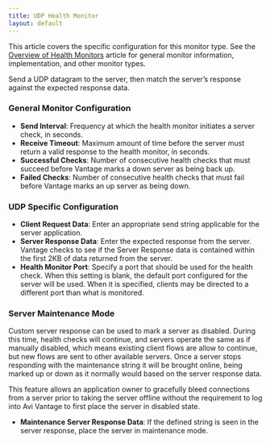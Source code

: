```yaml
---
title: UDP Health Monitor
layout: default
---
```

This article covers the specific configuration for this monitor type.  See the <a href="/docs/17.1/overview-of-health-monitors">Overview of Health Monitors</a> article for general monitor information, implementation, and other monitor types.

Send a UDP datagram to the server, then match the server’s response against the expected response data.

### General Monitor Configuration

* **Send Interval**:  Frequency at which the health monitor initiates a server check, in seconds.
* **Receive Timeout**:  Maximum amount of time before the server must return a valid response to the health monitor, in seconds.
* **Successful Checks**:  Number of consecutive health checks that must succeed before Vantage marks a down server as being back up.
* **Failed Checks**:  Number of consecutive health checks that must fail before Vantage marks an up server as being down. 

### UDP Specific Configuration

* **Client Request Data**:  Enter an appropriate send string applicable for the server application.
* **Server Response Data**:  Enter the expected response from the server. Vantage checks to see if the Server Response data is contained within the first 2KB of data returned from the server.
* **Health Monitor Port**:  Specify a port that should be used for the health check. When this setting is blank, the default port configured for the server will be used. When it is specified, clients may be directed to a different port than what is monitored. 

### Server Maintenance Mode

Custom server response can be used to mark a server as disabled.  During this time, health checks will continue, and servers operate the same as if manually disabled, which means existing client flows are allow to continue, but new flows are sent to other available servers.  Once a server stops responding with the maintenance string it will be brought online, being marked up or down as it normally would based on the server response data.

This feature allows an application owner to gracefully bleed connections from a server prior to taking the server offline without the requirement to log into Avi Vantage to first place the server in disabled state.

* **Maintenance Server Response Data**:  If the defined string is seen in the server response, place the server in maintenance mode. 